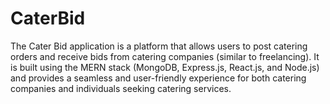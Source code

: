 # CaterBid

The Cater Bid application is a platform that allows users to post catering orders and receive bids from catering companies (similar to freelancing).
It is built using the MERN stack (MongoDB, Express.js, React.js, and Node.js) and provides a seamless and user-friendly experience for both catering companies and individuals seeking catering services.

